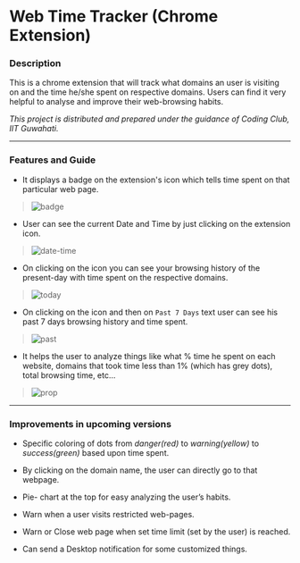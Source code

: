 # Web Time Tracker (Chrome Extension)
### Description
This is a chrome extension that will track what domains an user is visiting on and the time he/she spent on respective domains. Users can find it very helpful to analyse and improve their web-browsing habits.

_This project is distributed and prepared under the guidance of Coding Club, IIT Guwahati._
 
***
### Features and Guide
- It displays a badge on the extension's icon which tells time spent on that particular web page.
> ![badge](https://user-images.githubusercontent.com/49431756/110208954-e74ea680-7eaf-11eb-9e11-5f056820b201.png)

- User can see the current Date and Time by just clicking on the extension icon.

> ![date-time](https://user-images.githubusercontent.com/49431756/110208957-e9b10080-7eaf-11eb-9446-ff30eaf338c7.png)


- On clicking on the icon you can see your browsing history of the present-day with time spent on the respective domains.
> ![today](https://user-images.githubusercontent.com/49431756/110208960-ee75b480-7eaf-11eb-9245-12eb55e37fe6.png)


- On clicking on the icon and then on `Past 7 Days` text user can see his past 7 days browsing history and time spent.
> ![past](https://user-images.githubusercontent.com/49431756/110208962-f3d2ff00-7eaf-11eb-8b54-df9e0ef5fb2f.png)


- It helps the user to analyze things like what % time he spent on each website, domains that took time less than 1% (which has grey dots), total browsing time, etc...

> ![prop](https://user-images.githubusercontent.com/49431756/110208966-f7ff1c80-7eaf-11eb-9208-e4706701e913.png)
***
### Improvements in upcoming versions


- Specific coloring of dots from _danger(red)_ to _warning(yellow)_ to _success(green)_ based upon time spent.

- By clicking on the domain name, the user can directly go to that webpage.
- Pie- chart at the top for easy analyzing the user’s habits.
- Warn when a user visits restricted web-pages.
- Warn or Close web page when set time limit (set by the user) is reached.
- Can send a Desktop notification for some customized things.

